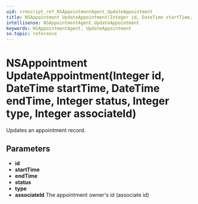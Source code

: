```yaml
---
uid: crmscript_ref_NSAppointmentAgent_UpdateAppointment
title: NSAppointment UpdateAppointment(Integer id, DateTime startTime, DateTime endTime, Integer status, Integer type, Integer associateId)
intellisense: NSAppointmentAgent.UpdateAppointment
keywords: NSAppointmentAgent, UpdateAppointment
so.topic: reference
---
```


# NSAppointment UpdateAppointment(Integer id, DateTime startTime, DateTime endTime, Integer status, Integer type, Integer associateId)

Updates an appointment record.

## Parameters

* **id** 
* **startTime** 
* **endTime** 
* **status** 
* **type** 
* **associateId** The appointment owner's id (associate id)
